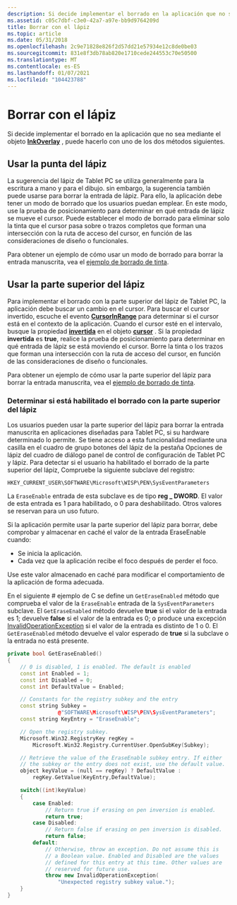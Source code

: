 ```yaml
---
description: Si decide implementar el borrado en la aplicación que no sea mediante el objeto InkOverlay, puede hacerlo con uno de los dos métodos siguientes.
ms.assetid: c05c7dbf-c3e0-42a7-a97e-bb9d9764209d
title: Borrar con el lápiz
ms.topic: article
ms.date: 05/31/2018
ms.openlocfilehash: 2c9e71828e826f2d57dd21e57934e12c8de0be03
ms.sourcegitcommit: 831e8f3db78ab820e1710cede244553c70e50500
ms.translationtype: MT
ms.contentlocale: es-ES
ms.lasthandoff: 01/07/2021
ms.locfileid: "104423788"
---
```

# <a name="erasing-by-using-the-pen"></a>Borrar con el lápiz

Si decide implementar el borrado en la aplicación que no sea mediante el objeto [**InkOverlay**](inkoverlay-class.md) , puede hacerlo con uno de los dos métodos siguientes.

## <a name="using-the-tip-of-the-pen"></a>Usar la punta del lápiz

La sugerencia del lápiz de Tablet PC se utiliza generalmente para la escritura a mano y para el dibujo. sin embargo, la sugerencia también puede usarse para borrar la entrada de lápiz. Para ello, la aplicación debe tener un modo de borrado que los usuarios puedan emplear. En este modo, use la prueba de posicionamiento para determinar en qué entrada de lápiz se mueve el cursor. Puede establecer el modo de borrado para eliminar solo la tinta que el cursor pasa sobre o trazos completos que forman una intersección con la ruta de acceso del cursor, en función de las consideraciones de diseño o funcionales.

Para obtener un ejemplo de cómo usar un modo de borrado para borrar la entrada manuscrita, vea el [ejemplo de borrado de tinta](ink-erasing-sample.md).

## <a name="using-the-top-of-the-pen"></a>Usar la parte superior del lápiz

Para implementar el borrado con la parte superior del lápiz de Tablet PC, la aplicación debe buscar un cambio en el cursor. Para buscar el cursor invertido, escuche el evento [**CursorInRange**](inkoverlay-cursorinrange.md) para determinar si el cursor está en el contexto de la aplicación. Cuando el cursor esté en el intervalo, busque la propiedad [**invertida**](/windows/desktop/api/msinkaut/nf-msinkaut-iinkcursor-get_inverted) en el objeto [**cursor**](/windows/desktop/api/msinkaut/nn-msinkaut-iinkcursor) . Si la propiedad **invertida** es **true**, realice la prueba de posicionamiento para determinar en qué entrada de lápiz se está moviendo el cursor. Borre la tinta o los trazos que forman una intersección con la ruta de acceso del cursor, en función de las consideraciones de diseño o funcionales.

Para obtener un ejemplo de cómo usar la parte superior del lápiz para borrar la entrada manuscrita, vea el [ejemplo de borrado de tinta](ink-erasing-sample.md).

### <a name="determining-if-erasing-with-the-top-of-the-pen-is-enabled"></a>Determinar si está habilitado el borrado con la parte superior del lápiz

Los usuarios pueden usar la parte superior del lápiz para borrar la entrada manuscrita en aplicaciones diseñadas para Tablet PC, si su hardware determinado lo permite. Se tiene acceso a esta funcionalidad mediante una casilla en el cuadro de grupo botones del lápiz de la pestaña Opciones de lápiz del cuadro de diálogo panel de control de configuración de Tablet PC y lápiz. Para detectar si el usuario ha habilitado el borrado de la parte superior del lápiz, Compruebe la siguiente subclave del registro:

`HKEY_CURRENT_USER\SOFTWARE\Microsoft\WISP\PEN\SysEventParameters`

La `EraseEnable` entrada de esta subclave es de tipo **reg \_ DWORD**. El valor de esta entrada es 1 para habilitado, o 0 para deshabilitado. Otros valores se reservan para un uso futuro.

Si la aplicación permite usar la parte superior del lápiz para borrar, debe comprobar y almacenar en caché el valor de la entrada EraseEnable cuando:

-   Se inicia la aplicación.
-   Cada vez que la aplicación recibe el foco después de perder el foco.

Use este valor almacenado en caché para modificar el comportamiento de la aplicación de forma adecuada.

En el siguiente \# ejemplo de C se define un `GetEraseEnabled` método que comprueba el valor de la `EraseEnable` entrada de la `SysEventParameters` subclave. El `GetEraseEnabled` método devuelve **true** si el valor de la entrada es 1; devuelve **false** si el valor de la entrada es 0; o produce una excepción [InvalidOperationException](/dotnet/api/system.invalidoperationexception) si el valor de la entrada es distinto de 1 o 0. El `GetEraseEnabled` método devuelve el valor esperado de **true** si la subclave o la entrada no está presente.


```C++
private bool GetEraseEnabled()
{
    // 0 is disabled, 1 is enabled. The default is enabled
    const int Enabled = 1;
    const int Disabled = 0;
    const int DefaultValue = Enabled;

    // Constants for the registry subkey and the entry
    const string Subkey =
                @"SOFTWARE\Microsoft\WISP\PEN\SysEventParameters";
    const string KeyEntry = "EraseEnable";

    // Open the registry subkey.
    Microsoft.Win32.RegistryKey regKey =
        Microsoft.Win32.Registry.CurrentUser.OpenSubKey(Subkey);

    // Retrieve the value of the EraseEnable subkey entry. If either
    // the subkey or the entry does not exist, use the default value.
    object keyValue = (null == regKey) ? DefaultValue :
        regKey.GetValue(KeyEntry,DefaultValue);

    switch((int)keyValue)
    {
        case Enabled:
            // Return true if erasing on pen inversion is enabled. 
            return true;
        case Disabled:
            // Return false if erasing on pen inversion is disabled. 
            return false;
        default:
            // Otherwise, throw an exception. Do not assume this is
            // a Boolean value. Enabled and Disabled are the values
            // defined for this entry at this time. Other values are
            // reserved for future use.
            throw new InvalidOperationException(
                "Unexpected registry subkey value.");
    }
}
```



 

 
